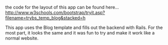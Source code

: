the code for the layout of this app can be found here... http://www.w3schools.com/bootstrap/tryit.asp?filename=trybs_temp_blog&stacked=h

This app uses the Blog template and fills out the backend with Rails.
For the most part, it looks the same and it was fun to try and make it work like a normal website.
